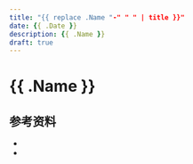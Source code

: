 ```yaml
---
title: "{{ replace .Name "-" " " | title }}"
date: {{ .Date }}
description: {{ .Name }}
draft: true
---
```


# {{ .Name }}


## 参考资料
- []()
- []()
